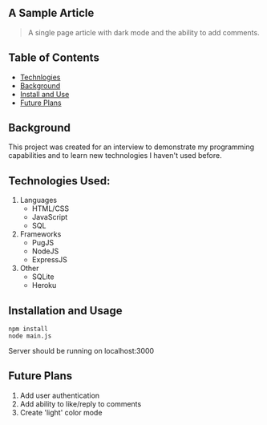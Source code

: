 ## A Sample Article
> A single page article with dark mode and the ability to add comments.

## Table of Contents
- [Technlogies](#technologies-used)
- [Background](#background)
- [Install and Use](#installation-and-usage)
- [Future Plans](#future-plans)

## Background
This project was created for an interview to demonstrate my programming capabilities and to learn new technologies I haven't used before.

## Technologies Used:
1. Languages
    * HTML/CSS
    * JavaScript
    * SQL
2. Frameworks
    * PugJS
    * NodeJS
    * ExpressJS
3. Other
    * SQLite
    * Heroku

## Installation and Usage
```
npm install
node main.js
```
Server should be running on localhost:3000

## Future Plans
1. Add user authentication
2. Add ability to like/reply to comments
3. Create 'light' color mode


